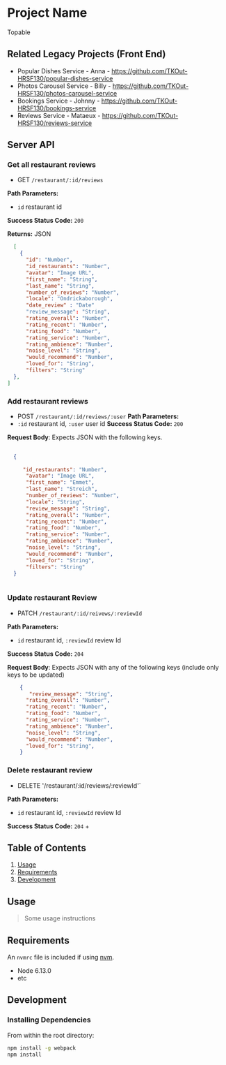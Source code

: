 # Project Name
Topable 


## Related Legacy Projects (Front End)


  - Popular Dishes Service - Anna - https://github.com/TKOut-HRSF130/popular-dishes-service
  - Photos Carousel Service - Billy - https://github.com/TKOut-HRSF130/photos-carousel-service
  - Bookings Service - Johnny - https://github.com/TKOut-HRSF130/bookings-service
  - Reviews Service - Mataeux - https://github.com/TKOut-HRSF130/reviews-service



## Server API

### Get  all restaurant reviews
  * GET `/restaurant/:id/reviews`

**Path Parameters:**
  * `id` restaurant id

**Success Status Code:** `200`

**Returns:** JSON

```json
  [
    {
      "id": "Number",
      "id_restaurants": "Number",
      "avatar": "Image URL",
      "first_name": "String",
      "last_name": "String",
      "number_of_reviews": "Number",
      "locale": "Ondrickaborough",
      "date_review" : "Date"
      "review_message": "String",
      "rating_overall": "Number",
      "rating_recent": "Number",
      "rating_food": "Number",
      "rating_service": "Number",
      "rating_ambience": "Number",
      "noise_level": "String",
      "would_recommend": "Number",
      "loved_for": "String",
      "filters": "String"
  },
]
```

### Add restaurant reviews
  * POST `/restaurant/:id/reviews/:user`
**Path Parameters:**
  * `:id` restaurant id, `:user` user id
**Success Status Code:** `200`

**Request Body**: Expects JSON with the following keys.

```json
    
  {
    
     "id_restaurants": "Number",
      "avatar": "Image URL",
      "first_name": "Emmet",
      "last_name": "Streich",
      "number_of_reviews": "Number",
      "locale": "String",
      "review_message": "String",
      "rating_overall": "Number",
      "rating_recent": "Number",
      "rating_food": "Number",
      "rating_service": "Number",
      "rating_ambience": "Number",
      "noise_level": "String",
      "would_recommend": "Number",
      "loved_for": "String",
      "filters": "String"
  }
    
```


### Update restaurant Review
  * PATCH `/restaurant/:id/reivews/:reviewId`

**Path Parameters:**
  * `id` restaurant id, `:reviewId` review Id

**Success Status Code:** `204`

**Request Body**: Expects JSON with any of the following keys (include only keys to be updated)

```json
    {
       "review_message": "String",
      "rating_overall": "Number",
      "rating_recent": "Number",
      "rating_food": "Number",
      "rating_service": "Number",
      "rating_ambience": "Number",
      "noise_level": "String",
      "would_recommend": "Number",
      "loved_for": "String",
    }
```

### Delete restaurant review
  * DELETE '/restaurant/:id/reviews/:reviewId'`

**Path Parameters:**
 * `id` restaurant id, `:reviewId` review Id

**Success Status Code:** `204`
+



## Table of Contents

1. [Usage](#Usage)
1. [Requirements](#requirements)
1. [Development](#development)

## Usage

> Some usage instructions

## Requirements

An `nvmrc` file is included if using [nvm](https://github.com/creationix/nvm).

- Node 6.13.0
- etc

## Development

### Installing Dependencies

From within the root directory:

```sh
npm install -g webpack
npm install
```
